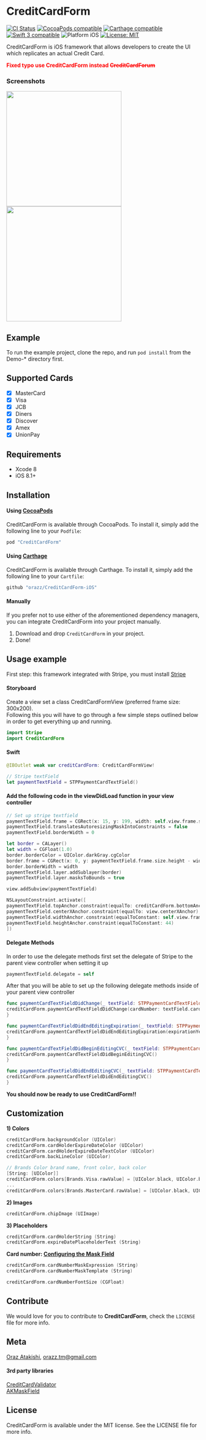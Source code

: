 # CreditCardForm

[![CI Status](https://travis-ci.org/orazz/CreditCardForm-iOS.svg?branch=master)](https://travis-ci.org/orazz/CreditCardForm-iOS)
<a href="https://cocoapods.org/pods/CreditCardForm"><img src="https://img.shields.io/badge/pod-0.1.7-blue.svg" alt="CocoaPods compatible" /></a>
[![Carthage compatible](https://img.shields.io/badge/Carthage-Compatible-brightgreen.svg?style=flat)](https://github.com/Carthage/Carthage)
<a href="https://developer.apple.com/swift"><img src="https://img.shields.io/badge/swift3-compatible-4BC51D.svg?style=flat" alt="Swift 3 compatible" /></a>
<img src="https://img.shields.io/badge/platform-iOS-blue.svg?style=flat" alt="Platform iOS" />
<a href="https://github.com/orazz/CreditCardForm-iOS/blob/master/LICENSE"><img src="http://img.shields.io/badge/license-MIT-blue.svg?style=flat" alt="License: MIT" /></a>

CreditCardForm is iOS framework that allows developers to create the UI which replicates an actual Credit Card.

<strong style="color:red">Fixed typo use CreditCardForm instead ~~CreditCardForum~~</strong>

### Screenshots
<img src="https://dotjpg.co/8bu.png" width="300"> <img src="Example/Screens/CreditCardDemo.gif" width="300">

## Example

To run the example project, clone the repo, and run `pod install` from the Demo-\* directory first.

## Supported Cards

- [x] MasterCard
- [x] Visa
- [x] JCB
- [x] Diners
- [x] Discover
- [x] Amex
- [x] UnionPay

## Requirements

* Xcode 8
* iOS 8.1+

## Installation

#### Using [CocoaPods](http://cocoapods.org)

CreditCardForm is available through CocoaPods. To install it, simply add the following line to your `Podfile`:

```ruby
pod "CreditCardForm"
```

#### Using [Carthage](https://github.com/Carthage/Carthage)

CreditCardForm is available through Carthage. To install it, simply add the following line to your `Cartfile`:

```ruby
github "orazz/CreditCardForm-iOS"
```

#### Manually

If you prefer not to use either of the aforementioned dependency managers, you can integrate CreditCardForm into your project manually.

1. Download and drop ```CreditCardForm``` in your project.  
2. Done!  

## Usage example

First step: this framework integrated with Stripe, you must install [Stripe](https://stripe.com/docs/mobile/ios)

#### Storyboard
Create a view set a class CreditCardFormView (preferred frame size: 300x200). <br/> 
Following this you will have to go through a few simple steps outlined below in order to get everything up and running.
``` swift
import Stripe
import CreditCardForm
```
#### Swift
``` swift
@IBOutlet weak var creditCardForm: CreditCardFormView!

// Stripe textField
let paymentTextField = STPPaymentCardTextField()
```

#### Add the following code in the viewDidLoad function in your view controller

```swift
// Set up stripe textfield
paymentTextField.frame = CGRect(x: 15, y: 199, width: self.view.frame.size.width - 30, height: 44)
paymentTextField.translatesAutoresizingMaskIntoConstraints = false
paymentTextField.borderWidth = 0

let border = CALayer()
let width = CGFloat(1.0)
border.borderColor = UIColor.darkGray.cgColor
border.frame = CGRect(x: 0, y: paymentTextField.frame.size.height - width, width:  paymentTextField.frame.size.width, height: paymentTextField.frame.size.height)
border.borderWidth = width
paymentTextField.layer.addSublayer(border)
paymentTextField.layer.masksToBounds = true

view.addSubview(paymentTextField)

NSLayoutConstraint.activate([
paymentTextField.topAnchor.constraint(equalTo: creditCardForm.bottomAnchor, constant: 20),
paymentTextField.centerXAnchor.constraint(equalTo: view.centerXAnchor),
paymentTextField.widthAnchor.constraint(equalToConstant: self.view.frame.size.width-20),
paymentTextField.heightAnchor.constraint(equalToConstant: 44)
])
```

#### Delegate Methods

In order to use the delegate methods first set the delegate of Stripe to the parent view controller when setting it up

``` swift
paymentTextField.delegate = self
```

After that you will be able to set up the following delegate methods inside of your parent view controller

``` swift
func paymentCardTextFieldDidChange(_ textField: STPPaymentCardTextField) {
creditCardForm.paymentCardTextFieldDidChange(cardNumber: textField.cardNumber, expirationYear: textField.expirationYear, expirationMonth: textField.expirationMonth, cvc: textField.cvc)
}

func paymentCardTextFieldDidEndEditingExpiration(_ textField: STPPaymentCardTextField) {
creditCardForm.paymentCardTextFieldDidEndEditingExpiration(expirationYear: textField.expirationYear)
}

func paymentCardTextFieldDidBeginEditingCVC(_ textField: STPPaymentCardTextField) {
creditCardForm.paymentCardTextFieldDidBeginEditingCVC()
}

func paymentCardTextFieldDidEndEditingCVC(_ textField: STPPaymentCardTextField) {
creditCardForm.paymentCardTextFieldDidEndEditingCVC()
}
```

**You should now be ready to use CreditCardForm!!**

## Customization

**1) Colors**
``` swift
creditCardForm.backgroundColor (UIColor)
creditCardForm.cardHolderExpireDateColor (UIColor)
creditCardForm.cardHolderExpireDateTextColor (UIColor)
creditCardForm.backLineColor (UIColor)

// Brands Color brand name, front color, back color
[String: [UIColor]]
creditCardForm.colors[Brands.Visa.rawValue] = [UIColor.black, UIColor.black]
...
creditCardForm.colors[Brands.MasterCard.rawValue] = [UIColor.black, UIColor.black]
```
**2) Images**
``` swift
creditCardForm.chipImage (UIImage)
```
**3) Placeholders**
``` swift
creditCardForm.cardHolderString (String)
creditCardForm.expireDatePlaceholderText (String)
```
**Card number: [Configuring the Mask Field](https://github.com/artemkrachulov/AKMaskField#configuring-the-mask-field)**
``` swift
creditCardForm.cardNumberMaskExpression (String)
creditCardForm.cardNumberMaskTemplate (String)

creditCardForm.cardNumberFontSize (CGFloat)
```    
## Contribute

We would love for you to contribute to **CreditCardForm**, check the ``LICENSE`` file for more info.

## Meta

[Oraz Atakishi](https://github.com/orazz), orazz.tm@gmail.com

#### 3rd party libraries

[CreditCardValidator](https://github.com/vitkuzmenko/CreditCardValidator) <br/>
[AKMaskField](https://github.com/artemkrachulov/AKMaskField)

## License

CreditCardForm is available under the MIT license. See the LICENSE file for more info.
